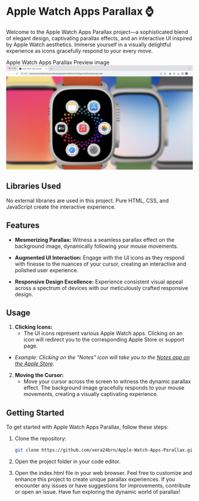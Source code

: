 # Apple Watch Apps Parallax ⌚

Welcome to the Apple Watch Apps Parallax project—a sophisticated blend of elegant design, captivating parallax effects, and an interactive UI inspired by Apple Watch aesthetics. Immerse yourself in a visually delightful experience as icons gracefully respond to your every move.

Apple Watch Apps Parallax Preview image ![image](https://github.com/vera24brn/Apple-Watch-Apps-Parallax/blob/master/preview_Apple_Watch_Apps_Parallax.png)


## Libraries Used
No external libraries are used in this project. Pure HTML, CSS, and JavaScript create the interactive experience.


## Features

- **Mesmerizing Parallax:** Witness a seamless parallax effect on the background image, dynamically following your mouse movements.

- **Augmented UI Interaction:** Engage with the UI icons as they respond with finesse to the nuances of your cursor, creating an interactive and polished user experience.

- **Responsive Design Excellence:** Experience consistent visual appeal across a spectrum of devices with our meticulously crafted responsive design.


## Usage
1. **Clicking Icons:**
   - The UI icons represent various Apple Watch apps. Clicking on an icon will redirect you to the corresponding Apple Store or support page.
    
 - *Example: Clicking on the "Notes" icon will take you to the [Notes app on the Apple Store](https://apps.apple.com/us/app/notes/id1110145109).*

2. **Moving the Cursor:**
   - Move your cursor across the screen to witness the dynamic parallax effect. The background image gracefully responds to your mouse movements, creating a visually captivating experience.


## Getting Started
To get started with Apple Watch Apps Parallax, follow these steps:

1. Clone the repository:

   ```bash
   git clone https://github.com/vera24brn/Apple-Watch-Apps-Parallax.git
2. Open the project folder in your code editor.
3. Open the index.html file in your web browser.
Feel free to customize and enhance this project to create unique parallax experiences. If you encounter any issues or have suggestions for improvements, contribute or open an issue. Have fun exploring the dynamic world of parallax!

